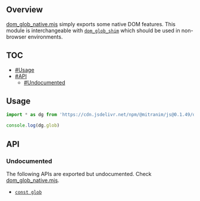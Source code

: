 ## Overview

[dom_glob_native.mjs](../dom_glob_native.mjs) simply exports some native DOM features. This module is interchangeable with [`dom_glob_shim`](dom_glob_shim_readme.md) which should be used in non-browser environments.

## TOC

* [#Usage](#usage)
* [#API](#api)
  * [#Undocumented](#undocumented)

## Usage

```js
import * as dg from 'https://cdn.jsdelivr.net/npm/@mitranim/js@0.1.49/dom_glob_native.mjs'

console.log(dg.glob)
```

## API

### Undocumented

The following APIs are exported but undocumented. Check [dom_glob_native.mjs](../dom_glob_native.mjs).

  * [`const glob`](../dom_glob_native.mjs#L6)
